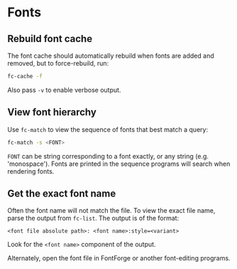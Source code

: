 # Fonts

## Rebuild font cache

The font cache should automatically rebuild when fonts are added and removed,
but to force-rebuild, run:

```sh
fc-cache -f
```

Also pass `-v` to enable verbose output.

## View font hierarchy

Use `fc-match` to view the sequence of fonts that best match a query:

```sh
fc-match -s <FONT>
```

`FONT` can be string corresponding to a font exactly, or any string (e.g.
'monospace'). Fonts are printed in the sequence programs will search when
rendering fonts.

## Get the exact font name

Often the font name will not match the file. To view the exact file name, parse
the output from `fc-list`. The output is of the format:

```
<font file absolute path>: <font name>:style=<variant>
```

Look for the `<font name>` component of the output.

Alternately, open the font file in FontForge or another font-editing programs.
